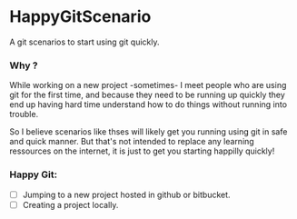 # HappyGitScenario
A git scenarios to start using git quickly.

### Why ?
While working on a new project -sometimes- I meet people who are using git for the first time, and because they need to be running up quickly they end up having hard time understand how to do things without running into trouble.

So I believe scenarios like thses will likely get you running using git in safe and quick manner. But that's not intended to replace any learning ressources on the internet, it is just to get you starting happilly quickly!

### Happy Git:
- [ ] Jumping to a new project hosted in github or bitbucket.
- [ ] Creating a project locally.
